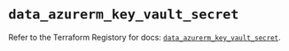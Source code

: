 # `data_azurerm_key_vault_secret`

Refer to the Terraform Registory for docs: [`data_azurerm_key_vault_secret`](https://registry.terraform.io/providers/hashicorp/azurerm/3.77.0/docs/data-sources/key_vault_secret).
